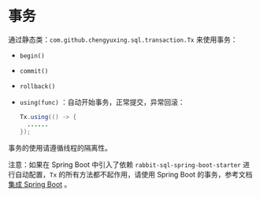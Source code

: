 # 事务

通过静态类：`com.github.chengyuxing.sql.transaction.Tx` 来使用事务：

- `begin()`

- `commit()`

- `rollback()`

- `using(func)` ：自动开始事务，正常提交，异常回滚：

  ```java
  Tx.using(() -> {
    ......
  });
  ```

事务的使用请遵循线程的隔离性。

注意：如果在 Spring Boot 中引入了依赖 `rabbit-sql-spring-boot-starter` 进行自动配置，`Tx` 的所有方法都不起作用，请使用 Spring Boot 的事务，参考文档 [集成 Spring Boot](documents/with-spring-boot) 。
